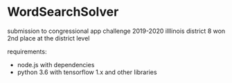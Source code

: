 # WordSearchSolver
submission to congressional app challenge 2019-2020 illlinois district 8
won 2nd place at the district level

requirements:

- node.js with dependencies
- python 3.6 with tensorflow 1.x and other libraries
